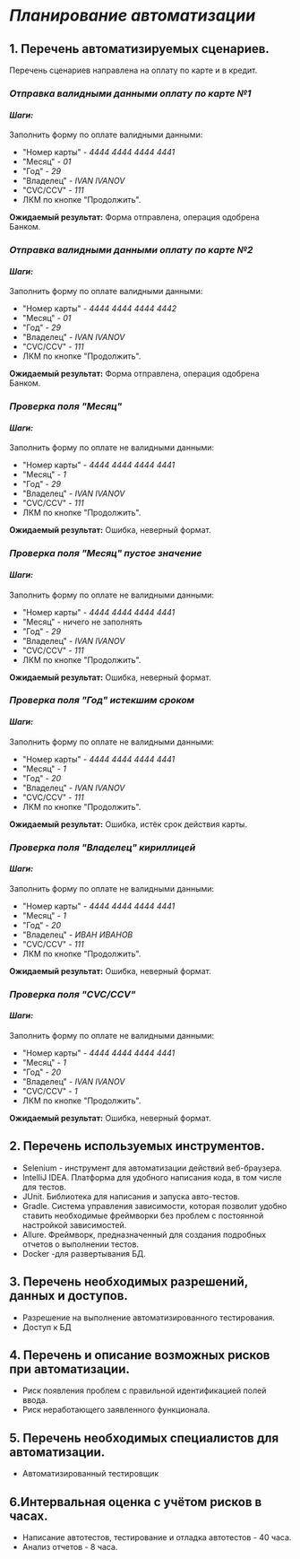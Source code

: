 # *Планирование автоматизации*

## 1. Перечень автоматизируемых сценариев.
Перечень сценариев направлена на оплату по карте и в кредит.

### ***Отправка валидными данными оплату по карте №1***
#### *Шаги:*
Заполнить форму по оплате валидными данными:
- "Номер карты" - *4444 4444 4444 4441*
- "Месяц" - *01*
- "Год" - *29*
- "Владелец" - *IVAN IVANOV*
- "CVC/CCV" - *111*
- ЛКМ по кнопке "Продолжить".

**Ожидаемый результат:** Форма отправлена, операция одобрена Банком.

### ***Отправка валидными данными оплату по карте №2***
#### *Шаги:*
Заполнить форму по оплате валидными данными:
- "Номер карты" - *4444 4444 4444 4442*
- "Месяц" - *01*
- "Год" - *29*
- "Владелец" - *IVAN IVANOV*
- "CVC/CCV" - *111*
- ЛКМ по кнопке "Продолжить".

**Ожидаемый результат:** Форма отправлена, операция одобрена Банком.

### ***Проверка поля "Месяц"***
#### *Шаги:*
Заполнить форму по оплате не валидными данными:
- "Номер карты" - *4444 4444 4444 4441*
- "Месяц" - *1*
- "Год" - *29*
- "Владелец" - *IVAN IVANOV*
- "CVC/CCV" - *111*
- ЛКМ по кнопке "Продолжить".

**Ожидаемый результат:** Ошибка, неверный формат.

### ***Проверка поля "Месяц" пустое значение***
#### *Шаги:*
Заполнить форму по оплате не валидными данными:
- "Номер карты" - *4444 4444 4444 4441*
- "Месяц" - ничего не заполнять
- "Год" - *29*
- "Владелец" - *IVAN IVANOV*
- "CVC/CCV" - *111*
- ЛКМ по кнопке "Продолжить".

**Ожидаемый результат:** Ошибка, неверный формат.

### ***Проверка поля "Год" истекшим сроком***
#### *Шаги:*
Заполнить форму по оплате не валидными данными:
- "Номер карты" - *4444 4444 4444 4441*
- "Месяц" - *1*
- "Год" - *20*
- "Владелец" - *IVAN IVANOV*
- "CVC/CCV" - *111*
- ЛКМ по кнопке "Продолжить".

**Ожидаемый результат:** Ошибка, истёк срок действия карты.

### ***Проверка поля "Владелец" кириллицей***
#### *Шаги:*
Заполнить форму по оплате не валидными данными:
- "Номер карты" - *4444 4444 4444 4441*
- "Месяц" - *1*
- "Год" - *20*
- "Владелец" - *ИВАН ИВАНОВ*
- "CVC/CCV" - *111*
- ЛКМ по кнопке "Продолжить".

**Ожидаемый результат:** Ошибка, неверный формат.

### ***Проверка поля "CVC/CCV"***
#### *Шаги:*
Заполнить форму по оплате не валидными данными:
- "Номер карты" - *4444 4444 4444 4441*
- "Месяц" - *1*
- "Год" - *20*
- "Владелец" - *IVAN IVANOV*
- "CVC/CCV" - *1*
- ЛКМ по кнопке "Продолжить".

**Ожидаемый результат:** Ошибка, неверный формат.


## 2. Перечень используемых инструментов.

* Selenium - инструмент для автоматизации действий веб-браузера.
* IntelliJ IDEA. Платформа для удобного написания кода, в том числе для тестов.
* JUnit. Библиотека для написания и запуска авто-тестов.
* Gradle. Система управления зависимости, которая позволит удобно ставить необходимые фреймворки без проблем с постоянной настройкой зависимостей.
* Allure. Фреймворк, предназначенный для создания подробных отчетов о выполнении тестов.
* Docker -для развертывания БД.

## 3. Перечень необходимых разрешений, данных и доступов.

- Разрешение на выполнение автоматизированного тестирования.
- Доступ к БД

## 4. Перечень и описание возможных рисков при автоматизации.

* Риск появления проблем с правильной идентификацией полей ввода.
* Риск неработающего заявленного функционала.

## 5. Перечень необходимых специалистов для автоматизации.

- Автоматизированный тестировщик


## 6.Интервальная оценка с учётом рисков в часах.

* Написание автотестов, тестирование и отладка автотестов -  40 часа.
* Анализ отчетов - 8 часа. 